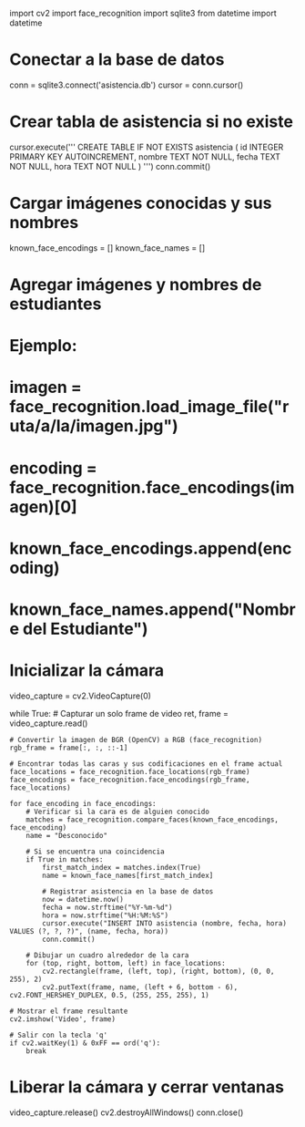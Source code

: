 import cv2
import face_recognition
import sqlite3
from datetime import datetime

# Conectar a la base de datos
conn = sqlite3.connect('asistencia.db')
cursor = conn.cursor()

# Crear tabla de asistencia si no existe
cursor.execute('''
CREATE TABLE IF NOT EXISTS asistencia (
    id INTEGER PRIMARY KEY AUTOINCREMENT,
    nombre TEXT NOT NULL,
    fecha TEXT NOT NULL,
    hora TEXT NOT NULL
)
''')
conn.commit()

# Cargar imágenes conocidas y sus nombres
known_face_encodings = []
known_face_names = []

# Agregar imágenes y nombres de estudiantes
# Ejemplo:
# imagen = face_recognition.load_image_file("ruta/a/la/imagen.jpg")
# encoding = face_recognition.face_encodings(imagen)[0]
# known_face_encodings.append(encoding)
# known_face_names.append("Nombre del Estudiante")

# Inicializar la cámara
video_capture = cv2.VideoCapture(0)

while True:
    # Capturar un solo frame de video
    ret, frame = video_capture.read()

    # Convertir la imagen de BGR (OpenCV) a RGB (face_recognition)
    rgb_frame = frame[:, :, ::-1]

    # Encontrar todas las caras y sus codificaciones en el frame actual
    face_locations = face_recognition.face_locations(rgb_frame)
    face_encodings = face_recognition.face_encodings(rgb_frame, face_locations)

    for face_encoding in face_encodings:
        # Verificar si la cara es de alguien conocido
        matches = face_recognition.compare_faces(known_face_encodings, face_encoding)
        name = "Desconocido"

        # Si se encuentra una coincidencia
        if True in matches:
            first_match_index = matches.index(True)
            name = known_face_names[first_match_index]

            # Registrar asistencia en la base de datos
            now = datetime.now()
            fecha = now.strftime("%Y-%m-%d")
            hora = now.strftime("%H:%M:%S")
            cursor.execute("INSERT INTO asistencia (nombre, fecha, hora) VALUES (?, ?, ?)", (name, fecha, hora))
            conn.commit()

        # Dibujar un cuadro alrededor de la cara
        for (top, right, bottom, left) in face_locations:
            cv2.rectangle(frame, (left, top), (right, bottom), (0, 0, 255), 2)
            cv2.putText(frame, name, (left + 6, bottom - 6), cv2.FONT_HERSHEY_DUPLEX, 0.5, (255, 255, 255), 1)

    # Mostrar el frame resultante
    cv2.imshow('Video', frame)

    # Salir con la tecla 'q'
    if cv2.waitKey(1) & 0xFF == ord('q'):
        break

# Liberar la cámara y cerrar ventanas
video_capture.release()
cv2.destroyAllWindows()
conn.close()
